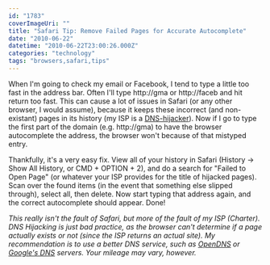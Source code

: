 ```yaml
---
id: "1783"
coverImageUri: ""
title: "Safari Tip: Remove Failed Pages for Accurate Autocomplete"
date: "2010-06-22"
datetime: "2010-06-22T23:00:26.000Z"
categories: "technology"
tags: "browsers,safari,tips"
---
```


When I'm going to check my email or Facebook, I tend to type a little too fast in the address bar. Often I'll type http://gma or http://faceb and hit return too fast. This can cause a lot of issues in Safari (or any other browser, I would assume), because it keeps these incorrect (and non-existant) pages in its history (my ISP is a [DNS-hijacker](http://en.wikipedia.org/wiki/DNS_hijacking)). Now if I go to type the first part of the domain (e.g. http://gma) to have the browser autocomplete the address, the browser won't because of that mistyped entry.

Thankfully, it's a very easy fix. View all of your history in Safari (History -> Show All History, or CMD + OPTION + 2), and do a search for "Failed to Open Page" (or whatever your ISP provides for the title of hijacked pages). Scan over the found items (in the event that something else slipped through), select all, then delete. Now start typing that address again, and the correct autocomplete should appear. Done!

_This really isn't the fault of Safari, but more of the fault of my ISP (Charter). DNS Hijacking is just bad practice, as the browser can't determine if a page actually exists or not (since the ISP returns an actual site). My recommendation is to use a better DNS service, such as [OpenDNS](http://www.opendns.com/) or [Google's DNS](http://code.google.com/speed/public-dns/) servers. Your mileage may vary, however._
